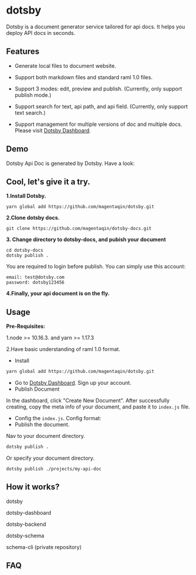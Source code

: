 # dotsby
Dotsby is a document generator service tailored for api docs. It helps you deploy API docs in seconds.



## Features

* Generate local files to document website.
* Support both markdown files and standard raml 1.0 files.

* Support 3 modes: edit, preview and publish. (Currently, only support publish mode.)

* Support search for text, api path, and api field. (Currently, only support text search.)

* Support management for multiple versions of doc and multiple docs. Please visit  [Dotsby Dashboard](http://dotsby.cn).



## Demo

Dotsby Api Doc is generated by Dotsby. Have a look: 



## Cool, let's give it a try.

**1.Install Dotsby.**

```
yarn global add https://github.com/magentaqin/dotsby.git
```

**2.Clone dotsby docs.**

```
git clone https://github.com/magentaqin/dotsby-docs.git
```

**3. Change directory to dotsby-docs, and pubish your document**

```
cd dotsby-docs
dotsby publish .
```

You are required to login before publish. You can simply use this account:

```
email: test@dotsby.com
password: dotsby123456
```

**4.Finally, your api document is on the fly.**



## Usage

**Pre-Requisites:**

1.node >= 10.16.3. and yarn >= 1.17.3

2.Have basic understanding of raml 1.0 format.

* Install

```bash
yarn global add https://github.com/magentaqin/dotsby.git
```

* Go to [Dotsby Dashboard](http://dotsby.cn).  Sign up your account.
* Publish Document

In the dashboard, click "Create New Document". After successfully creating, copy the meta info of your document, and paste it to `index.js` file.

* Config the `index.js`. Config format:
* Publish the document.

Nav to your document directory.

```bash
dotsby publish .
```
Or specify your document directory.
```
dotsby publish ./projects/my-api-doc
```



## How it works?



dotsby

dotsby-dashboard

dotsby-backend

dotsby-schema

schema-cli (private repository)



## FAQ

